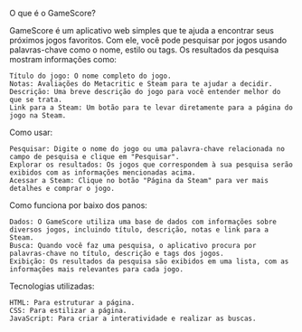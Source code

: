 O que é o GameScore?

GameScore é um aplicativo web simples que te ajuda a encontrar seus próximos jogos favoritos. Com ele, você pode pesquisar por jogos usando palavras-chave como o nome, estilo ou tags. Os resultados da pesquisa mostram informações como:

    Título do jogo: O nome completo do jogo.
    Notas: Avaliações do Metacritic e Steam para te ajudar a decidir.
    Descrição: Uma breve descrição do jogo para você entender melhor do que se trata.
    Link para a Steam: Um botão para te levar diretamente para a página do jogo na Steam.

Como usar:

    Pesquisar: Digite o nome do jogo ou uma palavra-chave relacionada no campo de pesquisa e clique em "Pesquisar".
    Explorar os resultados: Os jogos que correspondem à sua pesquisa serão exibidos com as informações mencionadas acima.
    Acessar a Steam: Clique no botão "Página da Steam" para ver mais detalhes e comprar o jogo.

Como funciona por baixo dos panos:

    Dados: O GameScore utiliza uma base de dados com informações sobre diversos jogos, incluindo título, descrição, notas e link para a Steam.
    Busca: Quando você faz uma pesquisa, o aplicativo procura por palavras-chave no título, descrição e tags dos jogos.
    Exibição: Os resultados da pesquisa são exibidos em uma lista, com as informações mais relevantes para cada jogo.

Tecnologias utilizadas:

    HTML: Para estruturar a página.
    CSS: Para estilizar a página.
    JavaScript: Para criar a interatividade e realizar as buscas.
